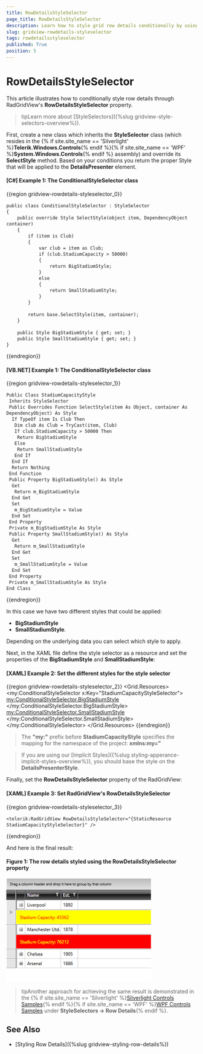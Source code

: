 ```yaml
---
title: RowDetailsStyleSelector
page_title: RowDetailsStyleSelector
description: Learn how to style grid row details conditionally by using the RowDetailsStyleSelector property of RadGridView - Telerik's {{ site.framework_name }} DataGrid.
slug: gridview-rowdetails-styleselector
tags: rowdetailsstyleselector
published: True
position: 5
---
```


# RowDetailsStyleSelector

This article illustrates how to conditionally style row details through RadGridView's **RowDetailsStyleSelector** property.
		
>tipLearn more about [StyleSelectors]({%slug gridview-style-selectors-overview%}).

First, create a new class which inherits the __StyleSelector__ class (which resides in the 
 {% if site.site_name == 'Silverlight' %}__Telerik.Windows.Controls__{% endif %}{% if site.site_name == 'WPF' %}__System.Windows.Controls__{% endif %} assembly) and override its __SelectStyle__ method. Based on your conditions you return the proper Style that will be applied to the **DetailsPresenter** element.

#### __[C#] Example 1: The ConditionalStyleSelector class__

{{region gridview-rowdetails-styleselector_0}}

    public class ConditionalStyleSelector : StyleSelector
    {
        public override Style SelectStyle(object item, DependencyObject container)
        {
            if (item is Club)
            {
                var club = item as Club;
                if (club.StadiumCapacity > 50000)
                {
                    return BigStadiumStyle;
                }
                else
                {
                    return SmallStadiumStyle;
                }
            }

            return base.SelectStyle(item, container);
        }

        public Style BigStadiumStyle { get; set; }
        public Style SmallStadiumStyle { get; set; }
    }
{{endregion}}

#### __[VB.NET] Example 1: The ConditionalStyleSelector class__

{{region gridview-rowdetails-styleselector_1}}

	Public Class StadiumCapacityStyle
	 Inherits StyleSelector
	 Public Overrides Function SelectStyle(item As Object, container As DependencyObject) As Style
	  If TypeOf item Is Club Then
	   Dim club As Club = TryCast(item, Club)
	   If club.StadiumCapacity > 50000 Then
	    Return BigStadiumStyle
	   Else
	    Return SmallStadiumStyle
	   End If
	  End If
	  Return Nothing
	 End Function
	 Public Property BigStadiumStyle() As Style
	  Get
	   Return m_BigStadiumStyle
	  End Get
	  Set
	   m_BigStadiumStyle = Value
	  End Set
	 End Property
	 Private m_BigStadiumStyle As Style
	 Public Property SmallStadiumStyle() As Style
	  Get
	   Return m_SmallStadiumStyle
	  End Get
	  Set
	   m_SmallStadiumStyle = Value
	  End Set
	 End Property
	 Private m_SmallStadiumStyle As Style
	End Class
{{endregion}}

In this case we have two different styles that could be applied:

* __BigStadiumStyle__
* __SmallStadiumStyle__. 

Depending on the underlying data you can select which style to apply.

Next, in the XAML file define the style selector as a resource and set the properties of the __BigStadiumStyle__ and __SmallStadiumStyle__:

#### __[XAML] Example 2: Set the different styles for the style selector__

{{region gridview-rowdetails-styleselector_2}}
		<Grid.Resources>
            <my:ConditionalStyleSelector x:Key="StadiumCapacityStyleSelector">
                <my:ConditionalStyleSelector.BigStadiumStyle>
                    <Style TargetType="telerik:DetailsPresenter">
                        <Setter Property="Background" Value="Red" />
                        <Setter Property="Foreground" Value="Yellow" />
                    </Style>
                </my:ConditionalStyleSelector.BigStadiumStyle>
                <my:ConditionalStyleSelector.SmallStadiumStyle>
                    <Style TargetType="telerik:DetailsPresenter">
                        <Setter Property="Background" Value="Yellow" />
                        <Setter Property="Foreground" Value="Red" />
                    </Style>
                </my:ConditionalStyleSelector.SmallStadiumStyle>
            </my:ConditionalStyleSelector>
		</Grid.Resources>
{{endregion}}

>The __"my:"__ prefix before __StadiumCapacityStyle__ specifies the mapping for the namespace of the project: __xmlns:my="__

>If you are using our [Implicit Styles]({%slug styling-apperance-implicit-styles-overview%}), you should base the style on the **DetailsPresenterStyle**.

Finally, set the __RowDetailsStyleSelector__ property of the RadGridView:

#### __[XAML] Example 3: Set RadGridView's RowDetailsStyleSelector__

{{region gridview-rowdetails-styleselector_3}}

	<telerik:RadGridView RowDetailsStyleSelector="{StaticResource StadiumCapacityStyleSelector}" />
{{endregion}}

And here is the final result:

#### __Figure 1: The row details styled using the RowDetailsStyleSelector property__

![The row details styled using the RowDetailsStyleSelector property](images/gridview-rowdetails-styleselector.png)
		 
>tipAnother approach for achieving the same result is demonstrated in the {% if site.site_name == 'Silverlight' %}[Silverlight Controls Samples](https://demos.telerik.com/silverlight/#GridView/Selectors/StyleSelectors/RowDetailsStyleSelector){% endif %}{% if site.site_name == 'WPF' %}[WPF Controls Samples](https://demos.telerik.com/wpf/) under **StyleSelectors -> Row Details**{% endif %}.

## See Also

 * [Styling Row Details]({%slug gridview-styling-row-details%})